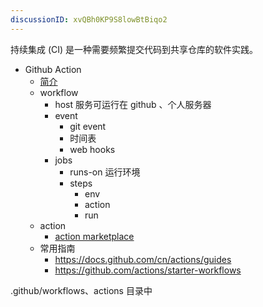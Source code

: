 ```yaml
---
discussionID: xvQBh0KP9S8lowBtBiqo2
---
```

持续集成 (CI) 是一种需要频繁提交代码到共享仓库的软件实践。 

- Github Action
  - [简介](https://docs.github.com/cn/actions/learn-github-actions/introduction-to-github-actions)
  - workflow
    - host 服务可运行在 github 、个人服务器
    - event
      - git event
      - 时间表
      - web hooks
    - jobs
      - runs-on 运行环境
      - steps
        - env
        - action
        - run
  - action
    - [action marketplace](https://github.com/marketplace?type=actions)
  - 常用指南
    - https://docs.github.com/cn/actions/guides
    - https://github.com/actions/starter-workflows

.github/workflows、actions 目录中